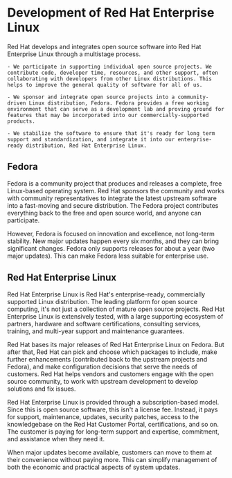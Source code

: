 # Development of Red Hat Enterprise Linux

Red Hat develops and integrates open source software into Red Hat Enterprise Linux through a multistage process.

	- We participate in supporting individual open source projects. We contribute code, developer time, resources, and other support, often collaborating with developers from other Linux distributions. This helps to improve the general quality of software for all of us.

	- We sponsor and integrate open source projects into a community-driven Linux distribution, Fedora. Fedora provides a free working environment that can serve as a development lab and proving ground for features that may be incorporated into our commercially-supported products.

	- We stabilize the software to ensure that it's ready for long term support and standardization, and integrate it into our enterprise-ready distribution, Red Hat Enterprise Linux.

## Fedora

Fedora is a community project that produces and releases a complete, free Linux-based operating system. Red Hat sponsors the community and works with community representatives to integrate the latest upstream software into a fast-moving and secure distribution. The Fedora project contributes everything back to the free and open source world, and anyone can participate.

However, Fedora is focused on innovation and excellence, not long-term stability. New major updates happen every six months, and they can bring significant changes. Fedora only supports releases for about a year (two major updates). This can make Fedora less suitable for enterprise use.

## Red Hat Enterprise Linux

Red Hat Enterprise Linux is Red Hat's enterprise-ready, commercially supported Linux distribution. The leading platform for open source computing, it's not just a collection of mature open source projects. Red Hat Enterprise Linux is extensively tested, with a large supporting ecosystem of partners, hardware and software certifications, consulting services, training, and multi-year support and maintenance guarantees.

Red Hat bases its major releases of Red Hat Enterprise Linux on Fedora. But after that, Red Hat can pick and choose which packages to include, make further enhancements (contributed back to the upstream projects and Fedora), and make configuration decisions that serve the needs of customers. Red Hat helps vendors and customers engage with the open source community, to work with upstream development to develop solutions and fix issues.

Red Hat Enterprise Linux is provided through a subscription-based model. Since this is open source software, this isn't a license fee. Instead, it pays for support, maintenance, updates, security patches, access to the knowledgebase on the Red Hat Customer Portal, certifications, and so on. The customer is paying for long-term support and expertise, commitment, and assistance when they need it.

When major updates become available, customers can move to them at their convenience without paying more. This can simplify management of both the economic and practical aspects of system updates.
